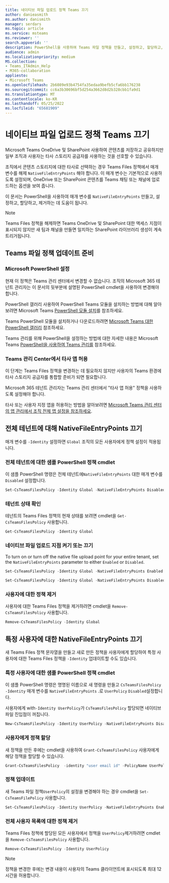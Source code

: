 ```yaml
---
title: 네이티브 파일 업로드 정책 Teams 끄기
author: danieasmith
ms.author: danismith
manager: serdars
ms.topic: article
ms.service: msteams
ms.reviewer: ''
search.appverid: ''
description: PowerShell을 사용하여 Teams 파일 정책을 만들고, 설정하고, 할당하고, 조정하는 방법을 알아봅니다.
audience: admin
ms.localizationpriority: medium
MS.collection:
- Teams_ITAdmin_Help
- M365-collaboration
appliesto:
- Microsoft Teams
ms.openlocfilehash: 2b6089e93b4754fa35edaa9befb5cfa6bb176238
ms.sourcegitcommit: cc6a3b30696bf5d254a3662d8d2b328cbb1fa9d1
ms.translationtype: MT
ms.contentlocale: ko-KR
ms.lasthandoff: 05/25/2022
ms.locfileid: "65681909"
---
```

# <a name="turn-off-teams-native-file-upload-policy"></a>네이티브 파일 업로드 정책 Teams 끄기

Microsoft Teams OneDrive 및 SharePoint 사용하여 콘텐츠를 저장하고 공유하지만 일부 조직과 사용자는 타사 스토리지 공급자를 사용하는 것을 선호할 수 있습니다.  

조직에서 콘텐츠 스토리지에 대한 타사로 선택하는 경우 Teams Files 정책에서 매개 변수를 해제 `NativeFileEntryPoints` 해야 합니다. 이 매개 변수는 기본적으로 사용하도록 설정되며, OneDrive 또는 SharePoint 콘텐츠를 Teams 채팅 또는 채널에 업로드하는 옵션을 보여 줍니다.

이 문서는 PowerShell을 사용하여 매개 변수를 `NativeFileEntryPoints` 만들고, 설정하고, 할당하고, 제거하는 데 도움이 됩니다.

>[!NOTE]
>Teams Files 정책을 해제하면 Teams OneDrive 및 SharePoint 대한 액세스 지점이 표시되지 않지만 새 팀과 채널을 만들면 일치하는 SharePoint 라이브러리 생성이 계속 트리거됩니다.

## <a name="prepare-to-update-the-teams-files-policy"></a>Teams 파일 정책 업데이트 준비

### <a name="set-up-microsoft-powershell"></a>Microsoft PowerShell 설정

현재 이 정책은 Teams 관리 센터에서 변경할 수 없습니다. 조직의 Microsoft 365 테넌트 관리자는 이 문서의 뒷부분에 설명된 PowerShell cmdlet을 사용하여 변경해야 합니다.

PowerShell 갤러리 사용하여 PowerShell Teams 모듈을 설치하는 방법에 대해 알아보려면 Microsoft Teams [PowerShell 모듈 설치](teams-powershell-install.md)를 참조하세요.

Teams PowerShell 모듈을 설치하거나 다운로드하려면 [Microsoft Teams 대한 PowerShell 갤러리](https://www.powershellgallery.com/packages/MicrosoftTeams/3.0.0) 참조하세요.

Teams 관리를 위해 PowerShell을 설정하는 방법에 대한 자세한 내용은 Microsoft Teams [PowerShell을 사용하여 Teams 관리를](teams-powershell-managing-teams.md) 참조하세요.

### <a name="allow-third-party-apps-in-teams-admin-center"></a>Teams 관리 Center에서 타사 앱 허용

이 단계는 Teams Files 정책을 변경하는 데 필요하지 않지만 사용자의 Teams 환경에 타사 스토리지 공급자를 통합할 준비가 되면 필요합니다.

Microsoft 365 테넌트 관리자는 Teams 관리 센터에서 "타사 앱 허용" 정책을 사용하도록 설정해야 합니다.

타사 또는 사용자 지정 앱을 허용하는 방법을 알아보려면 [Microsoft Teams 관리 센터의 앱 관리에서 조직 전체 앱 설정을 참조하세요](/microsoftteams/manage-apps#manage-org-wide-app-settings).

## <a name="turn-off-nativefileentrypoints-for-your-entire-tenant"></a>전체 테넌트에 대해 NativeFileEntryPoints 끄기

매개 변수를 `-Identity` 설정하면 `Global` 조직의 모든 사용자에게 정책 설정이 적용됩니다.

### <a name="sample-powershell-policy-cmdlet-for-entire-tenant"></a>전체 테넌트에 대한 샘플 PowerShell 정책 cmdlet

이 샘플 PowerShell 명령은 전체 테넌트에`NativeFileEntryPoints` 대한 매개 변수를 `Disabled` 설정합니다.

```powershell
Set-CsTeamsFilesPolicy -Identity Global -NativeFileEntryPoints Disabled
```

### <a name="check-the-status-of-your-tenant"></a>테넌트 상태 확인  

테넌트의 Teams Files 정책의 현재 상태를 보려면 cmdlet을 `Get-CsTeamsFilesPolicy` 사용합니다.

```powershell
Get-CsTeamsFilesPolicy -Identity Global
```

### <a name="turn-on-or-turn-off-native-file-upload-point"></a>네이티브 파일 업로드 지점 켜기 또는 끄기

To turn on or turn off the native file upload point for your entire tenant, set the `NativeFileEntryPoints` parameter to either `Enabled` or `Disabled`.

```powershell
Set-CsTeamsFilesPolicy -Identity Global -NativeFileEntryPoints Enabled
```

```powershell
Set-CsTeamsFilesPolicy -Identity Global -NativeFileEntryPoints Disabled
```

### <a name="remove-the-policy-for-your-users"></a>사용자에 대한 정책 제거

사용자에 대한 Teams Files 정책을 제거하려면 cmdlet을 `Remove-CsTeamsFilesPolicy` 사용합니다.

```powershell
Remove-CsTeamsFilesPolicy -Identity Global
```

## <a name="turn-off-nativefileentrypoints-for-specific-users"></a>특정 사용자에 대한 NativeFileEntryPoints 끄기

새 Teams Files 정책 문자열을 만들고 새로 만든 정책을 사용자에게 할당하여 특정 사용자에 대한 Teams Files 정책을 `-Identity` 업데이트할 수도 있습니다.

### <a name="sample-powershell-policy-cmdlet-for-specific-users"></a>특정 사용자에 대한 샘플 PowerShell 정책 cmdlet

이 샘플 PowerShell 명령은 명명된 이름으로 새 명령을 만들고 `CsTeamsFilesPolicy` `-Identity` 매개 변수를 `NativeFileEntryPoints` .로 `UserPolicy` `Disabled`설정합니다.

사용자에게 with`-Identity UserPolicy`가 `CsTeamsFilesPolicy` 할당되면 네이티브 파일 진입점이 꺼집니다.

```powershell
New-CsTeamsFilesPolicy -Identity UserPolicy -NativeFileEntryPoints Disabled
```

### <a name="assign-a-policy-to-user"></a>사용자에게 정책 할당

새 정책을 만든 후에는 cmdlet을 사용하여 `Grant-CsTeamsFilesPolicy` 사용자에게 해당 정책을 할당할 수 있습니다.

```powershell
Grant-CsTeamsFilesPolicy  -identity "user email id" -PolicyName UserPolicy
```

### <a name="update-the-policy"></a>정책 업데이트

새 Teams 파일 정책`UserPolicy`의 설정을 변경해야 하는 경우 cmdlet을 `Set-CsTeamsFilePolicy` 사용합니다.

```powershell
Set-CsTeamsFilesPolicy -Identity UserPolicy -NativeFileEntryPoints Enabled
```

### <a name="remove-the-policy-for-the-complete-list-of-users"></a>전체 사용자 목록에 대한 정책 제거

Teams Files 정책에 할당된 모든 사용자에서 정책을 `UserPolicy`제거하려면 cmdlet을 `Remove-CsTeamsFilesPolicy` 사용합니다.

```powershell
Remove-CsTeamsFilesPolicy -Identity UserPolicy
```
>[!NOTE]
> 정책을 변경한 후에는 변경 내용이 사용자의 Teams 클라이언트에 표시되도록 최대 12시간을 허용합니다.
